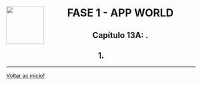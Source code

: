 <div align="center">
<a href="https://github.com/monicaquintal" target="_blank"><img src="https://cdn.jsdelivr.net/gh/devicons/devicon@latest/icons/kotlin/kotlin-original.svg" width="100px" align="left"/></a>
<h1>FASE 1 - APP WORLD</h1>
<h2>Capítulo 13A: .</h2>
</div>

<div align="center">
<h2>1. </h2>
</div>














--- 

[Voltar ao início!](https://github.com/monicaquintal/smart_cities)